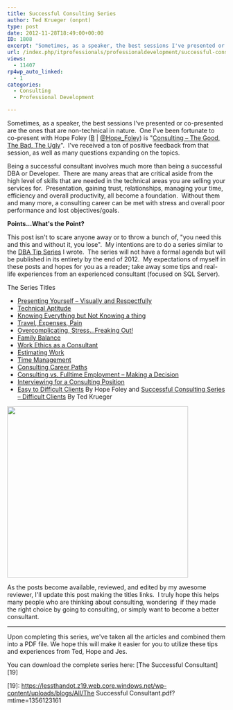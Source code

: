 ```yaml
---
title: Successful Consulting Series
author: Ted Krueger (onpnt)
type: post
date: 2012-11-28T18:49:00+00:00
ID: 1808
excerpt: "Sometimes, as a speaker, the best sessions I've presented or co-presented are the ones that are non-technical in nature.  One I've been fortunate to co-present with Hope Foley is \"Consulting - The Good, The Bad, The Ugly\".  I've receiv&hellip;"
url: /index.php/itprofessionals/professionaldevelopment/successful-consulting-series/
views:
  - 11407
rp4wp_auto_linked:
  - 1
categories:
  - Consulting
  - Professional Development

---
```

Sometimes, as a speaker, the best sessions I've presented or co-presented are the ones that are non-technical in nature.  One I've been fortunate to co-present with Hope Foley ([B][1] | [@Hope_Foley][2]) is "[Consulting – The Good, The Bad, The Ugly][3]".  I've received a ton of positive feedback from that session, as well as many questions expanding on the topics.

Being a successful consultant involves much more than being a successful DBA or Developer.  There are many areas that are critical aside from the high level of skills that are needed in the technical areas you are selling your services for.  Presentation, gaining trust, relationships, managing your time, efficiency and overall productivity, all become a foundation.  Without them and many more, a consulting career can be met with stress and overall poor performance and lost objectives/goals.

**Points...What's the Point?**

This post isn't to scare anyone away or to throw a bunch of, "you need this and this and without it, you lose".  My intentions are to do a series similar to the [DBA Tip Series][4] I wrote.  The series will not have a formal agenda but will be published in its entirety by the end of 2012.  My expectations of myself in these posts and hopes for you as a reader; take away some tips and real-life experiences from an experienced consultant (focused on SQL Server).

The Series Titles

  * [Presenting Yourself – Visually and Respectfully][5]
  * [Technical Aptitude][6]
  * [Knowing Everything but Not Knowing a thing][7]
  * [Travel, Expenses, Pain][8]
  * [Overcomplicating, Stress...Freaking Out!][9]
  * [Family Balance][10]
  * [Work Ethics as a Consultant][11]
  * [Estimating Work][12]
  * [Time Management][13]
  * [Consulting Career Paths][14]
  * [Consulting vs. Fulltime Employment – Making a Decision][15]
  * [Interviewing for a Consulting Position][16]
  * [Easy to Difficult Clients][17] By Hope Foley and [Successful Consulting Series – Difficult Clients][18] By Ted Krueger

<div class="image_block">
  <a href="https://lessthandot.z19.web.core.windows.net/wp-content/uploads/blogs/All/consulting.gif?mtime=1354129341"><img alt="" src="https://lessthandot.z19.web.core.windows.net/wp-content/uploads/blogs/All/consulting.gif?mtime=1354129341" width="417" height="395" /></a>
</div>

As the posts become available, reviewed, and edited by my awesome reviewer, I'll update this post making the titles links.  I truly hope this helps many people who are thinking about consulting, wondering  if they made the right choice by going to consulting, or simply want to become a better consultant.

<hr size="1" />

Upon completing this series, we've taken all the articles and combined them into a PDF file. We hope this will make it easier for you to utilize these tips and experiences from Ted, Hope and Jes.

You can download the complete series here: [The Successful Consultant][19]

 [1]: http://www.hopefoley.com/
 [2]: http://twitter.com/hope_foley
 [3]: http://www.sqlsaturday.com/viewsession.aspx?sat=149&sessionid=10974
 [4]: /index.php/DataMgmt/DBAdmin/sql-server-database-administration-tip
 [5]: /index.php/ITProfessionals/ProfessionalDevelopment/presenting-yourself-visually-and-respectfully
 [6]: /index.php/ITProfessionals/ProfessionalDevelopment/successful-consulting-series-technical-aptitude
 [7]: /index.php/ITProfessionals/ProfessionalDevelopment/successful-consulting-series-knowing-everything
 [8]: /index.php/ITProfessionals/ProfessionalDevelopment/consulting-series-travel-expenses-pain
 [9]: /index.php/ITProfessionals/ProfessionalDevelopment/successful-consulting-series-overcomplicating-stress
 [10]: /index.php/ITProfessionals/ProfessionalDevelopment/successful-consulting-series-family-balance
 [11]: /index.php/ITProfessionals/ProfessionalDevelopment/successful-consulting-series-work-ethics
 [12]: /index.php/ITProfessionals/ProfessionalDevelopment/successful-consulting-series-estimating-work
 [13]: /index.php/ITProfessionals/ProfessionalDevelopment/successful-consulting-series-time-management
 [14]: /index.php/ITProfessionals/ProfessionalDevelopment/successful-consulting-series-career-paths
 [15]: /index.php/ITProfessionals/consulting/successful-consulting-series-consulting-vs
 [16]: /index.php/ITProfessionals/ProfessionalDevelopment/interviewing-for-a-consulting-position
 [17]: /index.php/ITProfessionals/ProfessionalDevelopment/successful-consulting-series-easy-to
 [18]: /index.php/ITProfessionals/ProfessionalDevelopment/successful-consulting-series-difficult-clients
 [19]: https://lessthandot.z19.web.core.windows.net/wp-content/uploads/blogs/All/The Successful Consultant.pdf?mtime=1356123161